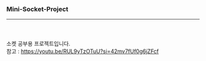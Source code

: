 ### Mini-Socket-Project<br/><hr/><br/>

소켓 공부용 프로젝트입니다.<br/>
참고 : <a href="https://youtu.be/RUL9yTzOTuU?si=42mv7fUf0g6jZFcf">https://youtu.be/RUL9yTzOTuU?si=42mv7fUf0g6jZFcf</a>
